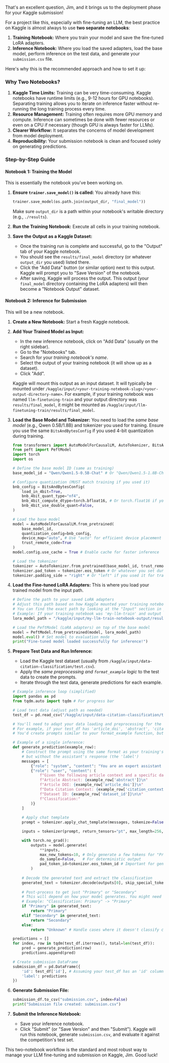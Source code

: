 That's an excellent question, Jim, and it brings us to the deployment phase for your Kaggle submission!

For a project like this, especially with fine-tuning an LLM, the best practice on Kaggle is almost always to use **two separate notebooks**:

1.  **Training Notebook:** Where you train your model and save the fine-tuned LoRA adapters.
2.  **Inference Notebook:** Where you load the saved adapters, load the base model, perform inference on the test data, and generate your `submission.csv` file.

Here's why this is the recommended approach and how to set it up:

### Why Two Notebooks?

1.  **Kaggle Time Limits:** Training can be very time-consuming. Kaggle notebooks have runtime limits (e.g., 9-12 hours for GPU notebooks). Separating training allows you to iterate on inference faster without re-running the long training process every time.
2.  **Resource Management:** Training often requires more GPU memory and compute. Inference can sometimes be done with fewer resources or even on a CPU if necessary (though GPU is always faster for LLMs).
3.  **Clearer Workflow:** It separates the concerns of model development from model deployment.
4.  **Reproducibility:** Your submission notebook is clean and focused solely on generating predictions.

### Step-by-Step Guide

#### Notebook 1: Training the Model

This is essentially the notebook you've been working on.

1.  **Ensure `trainer.save_model()` is called:**
    You already have this:
    ```python
    trainer.save_model(os.path.join(output_dir, "final_model"))
    ```
    Make sure `output_dir` is a path within your notebook's writable directory (e.g., `./results`).

2.  **Run the Training Notebook:** Execute all cells in your training notebook.
3.  **Save the Output as a Kaggle Dataset:**
    *   Once the training run is complete and successful, go to the "Output" tab of your Kaggle notebook.
    *   You should see the `results/final_model` directory (or whatever `output_dir` you used) listed there.
    *   Click the "Add Data" button (or similar option) next to this output. Kaggle will prompt you to "Save Version" of the notebook.
    *   After saving, Kaggle will process the output. This output (your `final_model` directory containing the LoRA adapters) will then become a "Notebook Output" dataset.

#### Notebook 2: Inference for Submission

This will be a new notebook.

1.  **Create a New Notebook:** Start a fresh Kaggle notebook.
2.  **Add Your Trained Model as Input:**
    *   In the new inference notebook, click on "Add Data" (usually on the right sidebar).
    *   Go to the "Notebooks" tab.
    *   Search for your *training notebook's name*.
    *   Select the output of your training notebook (it will show up as a dataset).
    *   Click "Add".

    Kaggle will mount this output as an input dataset. It will typically be mounted under `/kaggle/input/<your-training-notebook-slug>/<your-output-directory-name>`.
    For example, if your training notebook was named `llm-finetuning-train` and your output directory was `results/final_model`, it might be mounted as `/kaggle/input/llm-finetuning-train/results/final_model`.

3.  **Load the Base Model and Tokenizer:**
    You need to load the *same base model* (e.g., Qwen 0.5B/1.8B) and tokenizer you used for training. Ensure you use the same `BitsAndBytesConfig` if you used 4-bit quantization during training.

    ```python
    from transformers import AutoModelForCausalLM, AutoTokenizer, BitsAndBytesConfig
    from peft import PeftModel
    import torch
    import os

    # Define the base model ID (same as training)
    base_model_id = "Qwen/Qwen1.5-0.5B-Chat" # Or "Qwen/Qwen1.5-1.8B-Chat"

    # Configure quantization (MUST match training if you used it)
    bnb_config = BitsAndBytesConfig(
        load_in_4bit=True,
        bnb_4bit_quant_type="nf4",
        bnb_4bit_compute_dtype=torch.bfloat16, # Or torch.float16 if you used fp16
        bnb_4bit_use_double_quant=False,
    )

    # Load the base model
    model = AutoModelForCausalLM.from_pretrained(
        base_model_id,
        quantization_config=bnb_config,
        device_map="auto", # Use "auto" for efficient device placement
        trust_remote_code=True
    )
    model.config.use_cache = True # Enable cache for faster inference

    # Load the tokenizer
    tokenizer = AutoTokenizer.from_pretrained(base_model_id, trust_remote_code=True)
    tokenizer.pad_token = tokenizer.eos_token # Or whatever you set during training
    tokenizer.padding_side = "right" # Or "left" if you used it for training
    ```

4.  **Load the Fine-tuned LoRA Adapters:**
    This is where you load your trained model from the input path.

    ```python
    # Define the path to your saved LoRA adapters
    # Adjust this path based on how Kaggle mounted your training notebook's output
    # You can find the exact path by looking at the "Input" section in your notebook's sidebar
    # Example: If your training notebook was 'my-llm-train' and output dir was 'results/final_model'
    lora_model_path = "/kaggle/input/my-llm-train-notebook-output/results/final_model" # <--- ADJUST THIS PATH

    # Load the PeftModel (LoRA adapters) on top of the base model
    model = PeftModel.from_pretrained(model, lora_model_path)
    model.eval() # Set model to evaluation mode
    print("Fine-tuned model loaded successfully for inference!")
    ```

5.  **Prepare Test Data and Run Inference:**
    *   Load the Kaggle test dataset (usually from `/kaggle/input/data-citation-classification/test.csv`).
    *   Apply the *same preprocessing and `format_example` logic* to the test data to create the prompts.
    *   Iterate through the test data, generate predictions for each example.

    ```python
    # Example inference loop (simplified)
    import pandas as pd
    from tqdm.auto import tqdm # For progress bar

    # Load test data (adjust path as needed)
    test_df = pd.read_csv("/kaggle/input/data-citation-classification/test.csv")

    # You'll need to adapt your data loading and preprocessing for the test set
    # For example, if your test_df has 'article_doi', 'abstract', 'citation_context', 'dataset_id'
    # You'd create prompts similar to your format_example function, but without the 'label'

    # Example of a single inference:
    def generate_prediction(example_row):
        # Construct the prompt using the same format as your training's format_example
        # but without the assistant's response (the 'label')
        messages = [
            {"role": "system", "content": "You are an expert assistant for classifying research data citations."},
            {"role": "user", "content": (
                f"Given the following article context and a specific data citation, classify if the data was generated as 'Primary' (newly generated for this study) or 'Secondary' (reused from existing records).\n\n"
                f"Article Abstract: {example_row['abstract']}\n"
                f"Article DOI: {example_row['article_doi']}\n"
                f"Data Citation Context: {example_row['citation_context']}\n"
                f"Dataset ID: {example_row['dataset_id']}\n\n"
                f"Classification:"
            )}
        ]
        
        # Apply chat template
        prompt = tokenizer.apply_chat_template(messages, tokenize=False, add_generation_prompt=True) # add_generation_prompt=True for inference

        inputs = tokenizer(prompt, return_tensors="pt", max_length=256, truncation=True).to("cuda") # Ensure max_length matches training

        with torch.no_grad():
            outputs = model.generate(
                **inputs,
                max_new_tokens=10, # Only generate a few tokens for "Primary" or "Secondary"
                do_sample=False,   # For deterministic output
                pad_token_id=tokenizer.eos_token_id # Important for generation
            )
        
        # Decode the generated text and extract the classification
        generated_text = tokenizer.decode(outputs[0], skip_special_tokens=True)
        
        # Post-process to get just "Primary" or "Secondary"
        # This will depend on how your model generates. You might need to parse the last part.
        # Example: "Classification: Primary" -> "Primary"
        if "Primary" in generated_text:
            return "Primary"
        elif "Secondary" in generated_text:
            return "Secondary"
        else:
            return "Unknown" # Handle cases where it doesn't classify clearly

    predictions = []
    for index, row in tqdm(test_df.iterrows(), total=len(test_df)):
        pred = generate_prediction(row)
        predictions.append(pred)

    # Create submission DataFrame
    submission_df = pd.DataFrame({
        'id': test_df['id'], # Assuming your test_df has an 'id' column
        'label': predictions
    })
    ```

6.  **Generate Submission File:**
    ```python
    submission_df.to_csv("submission.csv", index=False)
    print("Submission file created: submission.csv")
    ```

7.  **Submit the Inference Notebook:**
    *   Save your inference notebook.
    *   Click "Submit" (or "Save Version" and then "Submit"). Kaggle will run this notebook, generate `submission.csv`, and evaluate it against the competition's test set.

This two-notebook workflow is the standard and most robust way to manage your LLM fine-tuning and submission on Kaggle, Jim. Good luck!